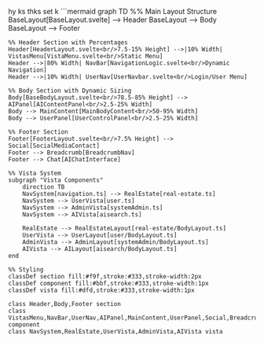 hy ks thks set k ```mermaid
graph TD
    %% Main Layout Structure
    BaseLayout[BaseLayout.svelte] --> Header
    BaseLayout --> Body
    BaseLayout --> Footer

    %% Header Section with Percentages
    Header[HeaderLayout.svelte<br/>7.5-15% Height] -->|10% Width| VistasMenu[VistaMenu.svelte<br/>Static Menu]
    Header -->|80% Width| NavBar[NavigationLogic.svelte<br/>Dynamic Navigation]
    Header -->|10% Width| UserNav[UserNavbar.svelte<br/>Login/User Menu]

    %% Body Section with Dynamic Sizing
    Body[BaseBodyLayout.svelte<br/>78.5-85% Height] --> AIPanel[AIContentPanel<br/>2.5-25% Width]
    Body --> MainContent[MainBodyContent<br/>50-95% Width]
    Body --> UserPanel[UserControlPanel<br/>2.5-25% Width]

    %% Footer Section
    Footer[FooterLayout.svelte<br/>7.5% Height] --> Social[SocialMediaContact]
    Footer --> Breadcrumb[BreadcrumbNav]
    Footer --> Chat[AIChatInterface]

    %% Vista System
    subgraph "Vista Components"
        direction TB
        NavSystem[navigation.ts] --> RealEstate[real-estate.ts]
        NavSystem --> UserVista[user.ts]
        NavSystem --> AdminVista[systemAdmin.ts]
        NavSystem --> AIVista[aisearch.ts]

        RealEstate --> RealEstateLayout[real-estate/BodyLayout.ts]
        UserVista --> UserLayout[user/BodyLayout.ts]
        AdminVista --> AdminLayout[systemAdmin/BodyLayout.ts]
        AIVista --> AILayout[aisearch/BodyLayout.ts]
    end

    %% Styling
    classDef section fill:#f9f,stroke:#333,stroke-width:2px
    classDef component fill:#bbf,stroke:#333,stroke-width:1px
    classDef vista fill:#dfd,stroke:#333,stroke-width:1px

    class Header,Body,Footer section
    class VistasMenu,NavBar,UserNav,AIPanel,MainContent,UserPanel,Social,Breadcrumb,Chat component
    class NavSystem,RealEstate,UserVista,AdminVista,AIVista vista
```
